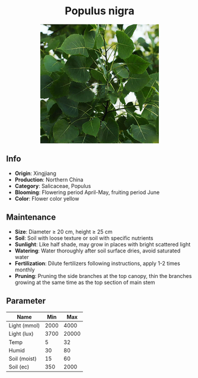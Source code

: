 <h1 align='center'>Populus nigra</h1>
<p align="center">
    <img 
        align='center'
        width='320'
        src="../images/populus nigra.png" 
        alt='Populus nigra' />
</p>

## Info

 - **Origin**: Xingjiang
 - **Production**: Northern China
 - **Category**: Salicaceae, Populus
 - **Blooming**: Flowering period April-May, fruiting period June
 - **Color**: Flower color yellow

## Maintenance

 - **Size**: Diameter ≥ 20 cm, height ≥ 25 cm
 - **Soil**: Soil with loose texture or soil with specific nutrients
 - **Sunlight**: Like half shade, may grow in places with bright scattered light
 - **Watering**: Water thoroughly after soil surface dries, avoid saturated water
 - **Fertilization**: Dilute fertilizers following instructions, apply 1-2 times monthly
 - **Pruning**: Pruning the side branches at the top canopy, thin the branches growing at the same time as the top section of main stem

## Parameter

| Name         | Min  | Max   |
|--------------|------|-------|
| Light (mmol) | 2000 | 4000  |
| Light (lux)  | 3700 | 20000 |
| Temp         | 5    | 32    |
| Humid        | 30   | 80    |
| Soil (moist) | 15   | 60    |
| Soil (ec)    | 350  | 2000  |
